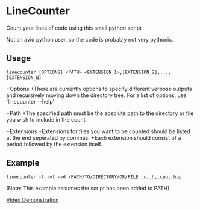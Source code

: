 # LineCounter
Count your lines of code using this small python script

Not an avid python user, so the code is probably not very pythonic.

## Usage
`linecounter [OPTIONS] <PATH> <EXTENSION_1>,[EXTENSION_2],...,[EXTENSION_N]`

  +Options
    +There are currently options to specify different verbose outputs and recursively moving down
the directory tree. For a list of options, use 'linecounter --help'

  +Path
    +The specified path must be the absolute path to the directory or file you wish to include in
the count.

  +Extensions
    +Extensions for files you want to be counted should be listed at the end seperated by commas.
    +Each extension should consist of a period followed by the extension itself.

## Example
`linecounter -t -vf -vd /PATH/TO/DIRECTORY/OR/FILE .c,.h,.cpp,.hpp`

(Note: This example assumes the script has been added to PATH)

[Video Demonstration](https://www.youtube.com/watch?v=Cy2LZVbd6bY)
